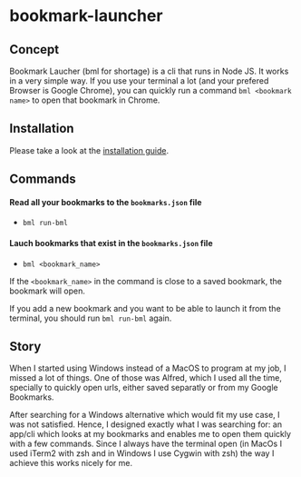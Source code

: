 # bookmark-launcher

## Concept
 Bookmark Laucher (bml for shortage) is a cli that runs in Node JS. It works in a very simple way.
 If you use your terminal a lot (and your prefered Browser is Google Chrome), you can quickly run a command `bml <bookmark name>` to open that bookmark in Chrome.

## Installation
Please take a look at the [installation guide](INSTALL.md).

## Commands

#### Read all your bookmarks to the `bookmarks.json` file
- `bml run-bml`

#### Lauch bookmarks that exist in the `bookmarks.json` file
- `bml <bookmark_name>`

If the `<bookmark_name>` in the command is close to a saved bookmark, the bookmark will open. 

If you add a new bookmark and you want to be able to launch it from the terminal, you should run `bml run-bml` again.

## Story
When I started using Windows instead of a MacOS to program at my job, I missed a lot of things. One of those was Alfred, which I used all the time, specially to quickly open urls, either saved separatly or from my Google Bookmarks.

After searching for a Windows alternative which would fit my use case, I was not satisfied. 
Hence, I designed exactly what I was searching for: an app/cli which looks at my bookmarks and enables me to open them quickly with a few commands. 
Since I always have the terminal open (in MacOs I used iTerm2 with zsh and in Windows I use Cygwin with zsh) the way I achieve this works nicely for me.
